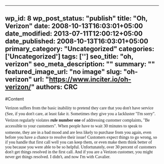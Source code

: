 
---
wp_id: 8
wp_post_status: "publish" 
title: "Oh, Verizon"
date: 2008-10-13T16:03:01+05:00
date_modified: 2013-07-11T12:00:12+05:00
date_published: 2008-10-13T16:03:01+05:00
primary_category: "Uncategorized"
categories: ['Uncategorized'] 
tags: ['']
seo_title: "oh, verizon"
seo_meta_description: ""
summary: ""
featured_image_url: "no image"
slug: "oh-verizon"
url: "https://www.inciter.io/oh-verizon/"
authors: CRC
---

#Content


<span style="font-family: Times New Roman;">Verizon suffers from the basic inability to pretend they care that you don't have service (See, if you don't care, at least fake it. Sometimes they give you a lackluster "I'm sorry". Verizon regularly violates __rule number one__ of addressing customer complaints, "Be accessible to your customers". When people have to wait 30 minutes to speak to someone, they are in a bad mood and are less likely to purchase from you again, even before you have a chance to resolve their issue! Customers expect things to go wrong, so if you handle that first call well you can keep them, or even make them think better of you because you were able to be so helpful. </span>
<span style="font-family: Times New Roman;">Unfortunately, over 30 percent of customers don't get things resolved in the first call. And if you are a Verizon customer, you might never get things resolved. I didn't, and now I'm with Cavalier. </span>

